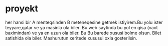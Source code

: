 # proyekt
her hansi bir A  menteqsinden B meteneqesine getmek istiyirem.Bu yolu ister teyyare,qatar ve ya masinla ola biler. Bu web saytinda bu yol en qisa (vaxt baximindan) ve ya en uzun ola biler. Bu  Bu barede xususi bolme olsun. Bilet satishida ola biler. Mashurutun xeritede xususui oxla gosterilsin. 
